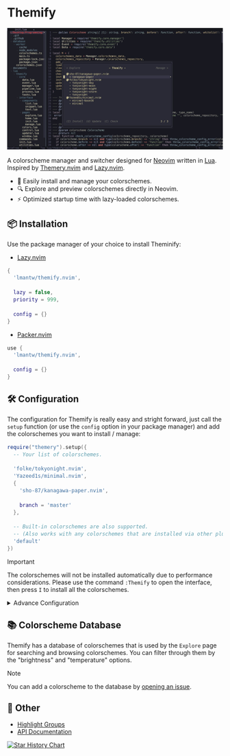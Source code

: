# Themify

![A screenshot of Themify](./documents/assets/screenshot.jpg)

A colorscheme manager and switcher designed for [Neovim](https://neovim.io) written in [Lua](https://www.lua.org). Inspired by [Themery.nvim](https://github.com/zaldih/themery.nvim) and [Lazy.nvim](https://github.com/folke/lazy.nvim).

- 🎨 Easily install and manage your colorschemes.
- 🔍 Explore and preview colorschemes directly in Neovim.
- ⚡️ Optimized startup time with lazy-loaded colorschemes.

## 📦 Installation

Use the package manager of your choice to install Theminify:

- [Lazy.nvim](https://github.com/folke/lazy.nvim)

```lua
{
  'lmantw/themify.nvim',
    
  lazy = false,
  priority = 999,

  config = {}
}
```

- [Packer.nvim](https://github.com/wbthomason/packer.nvim)

```lua
use {
  'lmantw/themify.nvim',

  config = {}
}
```

## 🛠 Configuration

The configuration for Themify is really easy and stright forward, just call the `setup` function (or use the `config` option in your package manager) and add the colorschemes you want to install / manage:

```lua
require("themery").setup({
  -- Your list of colorschemes.

  'folke/tokyonight.nvim',
  'Yazeed1s/minimal.nvim',
  {
    'sho-87/kanagawa-paper.nvim',

    branch = 'master'
  },

  -- Built-in colorschemes are also supported.
  -- (Also works with any colorschemes that are installed via other plugin manager, just make sure the colorscheme is loaded before Themify is loaded.)
  'default'
})
```

> [!IMPORTANT]
> The colorschemes will not be installed automatically due to performance considerations. Please use the command `:Themify` to open the interface, then press `I` to install all the colorschemes.

<details>
  <summary>Advance Configuration</summary>

  ```lua
  {
    async = false,
    -- Enable this would load the colorscheme asynchronously, which might improve your startup time.

    {
      'folke/tokyonight.nvim',

      branch = 'main',

      before = function()
        -- The function run before the colorscheme is loaded.
      end,
      after = function()
        -- The function run after the colorscheme is loaded.
      end,

      -- A colorscheme can have multiple themes, you can use the options below to only show the themes you want.
      whitelist = {'tokyonight-night', 'tokyonight-day'},
      blacklist = {}
    }
  }
  ```
</details>

## 📚 Colorscheme Database

Themify has a database of colorschemes that is used by the `Explore` page for searching and browsing colorschemes. You can filter through them by the "brightness" and "temperature" options.

> [!NOTE]
> You can add a colorscheme to the database by [opening an issue](https://github.com/LmanTW/themify.nvim/issues/new?assignees=&labels=Type%3A+Colorscheme+Request&projects=&template=colorscheme.yml&title=Colorscheme+request%3A+%3CExample%3A+folke%2Ftokyonight.nvim%3E).

## 📎 Other

- [Highlight Groups](./documents/highlight.md)
- [API Documentation](./documents/api.md)

<a href="https://star-history.com/#LmanTW/themify.nvim&Date">
 <picture>
   <source media="(prefers-color-scheme: dark)" srcset="https://api.star-history.com/svg?repos=LmanTW/themify.nvim&type=Date&theme=dark" />
   <source media="(prefers-color-scheme: light)" srcset="https://api.star-history.com/svg?repos=LmanTW/themify.nvim&type=Date" />
   <img alt="Star History Chart" src="https://api.star-history.com/svg?repos=LmanTW/themify.nvim&type=Date" />
 </picture>
</a>
